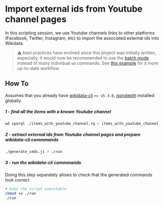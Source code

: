 # Import external ids from Youtube channel pages

In this scripting session, we use Youtube channels links to other platforms (Facebook, Twitter, Instagram, etc) to import the associated external ids into Wikidata.

> :warning: best practices have evolved since this project was initially written, especially, it would now be recommended to use the [batch mode](https://github.com/maxlath/wikibase-cli/blob/master/docs/write_operations.md#batch-mode) instead of many individual `wd` commands. See [this example](https://github.com/maxlath/wikidata-scripting/tree/master/convert_claim_from_string_to_monolingualtext) for a more up-to-date workflow

## How To
Assumes that you already have [wikidata-cli](https://github.com/maxlath/wikidata-cli) `>= v5.3.0`, [jsondepth](https://github.com/maxlath/jsondepth) installed globally

##### 1 - find all the items with a known Youtube channel
```sh
wd sparql ./items_with_youtube_channel.rq > items_with_youtube_channel.json
```

##### 2 - extract external ids from Youtube channel pages and prepare wikidata-cli commmands
```sh
./generate_cmds.js > ./run
```

##### 3 - run the wikidata-cli commmands
Doing this step separately allows to check that the generated commands look correct
```sh
# make the script executable
chmod +x ./run
./run
```
